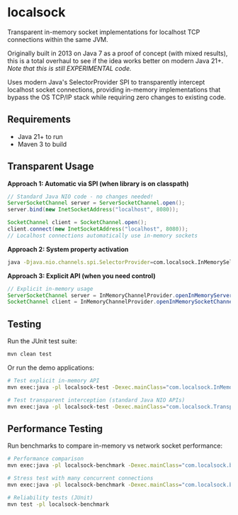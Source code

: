 localsock
=========

Transparent in-memory socket implementations for localhost TCP connections within the same JVM.

Originally built in 2013 on Java 7 as a proof of concept (with mixed results), this is a total overhaul to see if the idea works better on modern Java 21+. 
_Note that this is still EXPERIMENTAL code._

Uses modern Java's SelectorProvider SPI to transparently intercept localhost socket connections, providing in-memory
implementations that bypass the OS TCP/IP stack while requiring zero changes to existing code.

Requirements
------------

* Java 21+ to run
* Maven 3 to build

Transparent Usage
-----------------

**Approach 1: Automatic via SPI (when library is on classpath)**

```java
// Standard Java NIO code - no changes needed!
ServerSocketChannel server = ServerSocketChannel.open();
server.bind(new InetSocketAddress("localhost", 8080));

SocketChannel client = SocketChannel.open();
client.connect(new InetSocketAddress("localhost", 8080));
// Localhost connections automatically use in-memory sockets
```

**Approach 2: System property activation**

```bash
java -Djava.nio.channels.spi.SelectorProvider=com.localsock.InMemorySelectorProvider YourApp
```

**Approach 3: Explicit API (when you need control)**

```java
// Explicit in-memory usage
ServerSocketChannel server = InMemoryChannelProvider.openInMemoryServerSocketChannel();
SocketChannel client = InMemoryChannelProvider.openInMemorySocketChannel(remoteAddress);
```

Testing
-------

Run the JUnit test suite:

```bash
mvn clean test
```

Or run the demo applications:

```bash
# Test explicit in-memory API
mvn exec:java -pl localsock-test -Dexec.mainClass="com.localsock.InMemorySocketTest"

# Test transparent interception (standard Java NIO APIs)
mvn exec:java -pl localsock-test -Dexec.mainClass="com.localsock.TransparentTest"
```

Performance Testing
-------------------

Run benchmarks to compare in-memory vs network socket performance:

```bash
# Performance comparison
mvn exec:java -pl localsock-benchmark -Dexec.mainClass="com.localsock.benchmark.PerformanceBenchmark"

# Stress test with many concurrent connections
mvn exec:java -pl localsock-benchmark -Dexec.mainClass="com.localsock.benchmark.StressBenchmark"

# Reliability tests (JUnit)
mvn test -pl localsock-benchmark
```